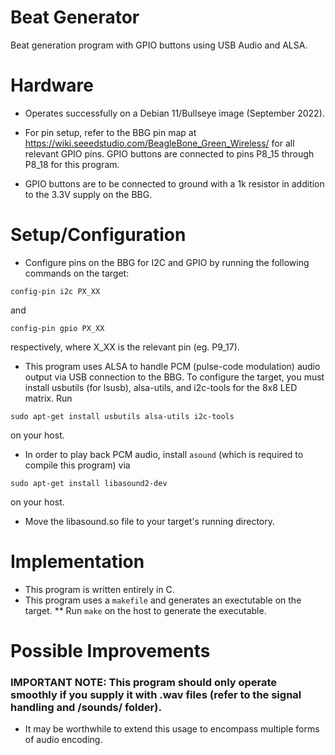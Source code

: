 # Beat Generator

Beat generation program with GPIO buttons using USB Audio and ALSA.

# Hardware

* Operates successfully on a Debian 11/Bullseye image (September 2022).

* For pin setup, refer to the BBG pin map at https://wiki.seeedstudio.com/BeagleBone_Green_Wireless/ for all relevant GPIO pins. GPIO buttons are connected to pins P8_15 through P8_18 for this program.

* GPIO buttons are to be connected to ground with a 1k resistor in addition to the 3.3V supply on the BBG.

# Setup/Configuration 

* Configure pins on the BBG for I2C and GPIO by running the following commands on the target:
```
config-pin i2c PX_XX
```
and 
```
config-pin gpio PX_XX
```
respectively, where X_XX is the relevant pin (eg. P9_17).

* This program uses ALSA to handle PCM (pulse-code modulation) audio output via USB connection to the BBG. To configure the target, you must install usbutils (for lsusb), alsa-utils, and i2c-tools for the 8x8 LED matrix. Run

```
sudo apt-get install usbutils alsa-utils i2c-tools
```
on your host.

* In order to play back PCM audio, install `asound` (which is required to compile this program) via
```
sudo apt-get install libasound2-dev
```
on your host.

* Move the libasound.so file to your target's running directory.

# Implementation

* This program is written entirely in C.
* This program uses a `makefile` and generates an exectutable on the target.
** Run `make` on the host to generate the executable.

# Possible Improvements
### IMPORTANT NOTE: This program should only operate smoothly if you supply it with .wav files (refer to the signal handling and /sounds/ folder).
* It may be worthwhile to extend this usage to encompass multiple forms of audio encoding.
